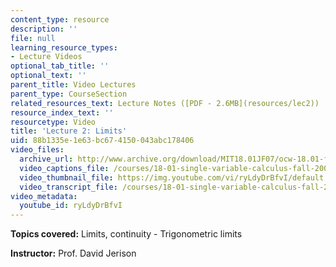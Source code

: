```yaml
---
content_type: resource
description: ''
file: null
learning_resource_types:
- Lecture Videos
optional_tab_title: ''
optional_text: ''
parent_title: Video Lectures
parent_type: CourseSection
related_resources_text: Lecture Notes ([PDF - 2.6MB](resources/lec2))
resource_index_text: ''
resourcetype: Video
title: 'Lecture 2: Limits'
uid: 88b1335e-1e63-bc67-4150-043abc178406
video_files:
  archive_url: http://www.archive.org/download/MIT18.01JF07/ocw-18.01-f07-lec02_300k.mp4
  video_captions_file: /courses/18-01-single-variable-calculus-fall-2006/0872c6a8a0ac5bde9a8f60d1bb726578_ryLdyDrBfvI.vtt
  video_thumbnail_file: https://img.youtube.com/vi/ryLdyDrBfvI/default.jpg
  video_transcript_file: /courses/18-01-single-variable-calculus-fall-2006/e2bf33d61c065a3d8ba934e3178a44ae_ryLdyDrBfvI.pdf
video_metadata:
  youtube_id: ryLdyDrBfvI
---
```


**Topics covered:** Limits, continuity - Trigonometric limits

**Instructor:** Prof. David Jerison